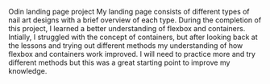 Odin landing page project
My landing page consists of different types of nail art designs with a brief overview of each type. During the completion of this project, I learned a better understanding of flexbox and containers. Intially, I struggled with the concept of containers, but after looking back at the lessons and trying out different methods my understanding of how flexbox and containers work improved. I will need to practice more and try different methods but this was a great starting point to improve my knowledge.